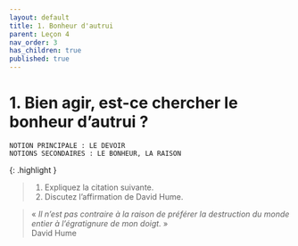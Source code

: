```yaml
---
layout: default
title: 1. Bonheur d'autrui
parent: Leçon 4
nav_order: 3
has_children: true
published: true
---
```

# 1. Bien agir, est-ce chercher le bonheur d’autrui ?


```
NOTION PRINCIPALE : LE DEVOIR
NOTIONS SECONDAIRES : LE BONHEUR, LA RAISON
```

{: .highlight }
>1. Expliquez la citation suivante.
>2. Discutez l’affirmation de David Hume.


> « *Il n’est pas contraire à la raison de préférer la destruction du monde entier à l’égratignure de mon doigt.* »   
> David Hume








